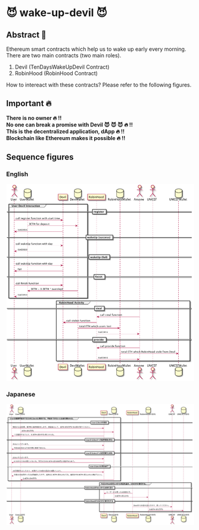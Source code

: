 # :smiling_imp: wake-up-devil :smiling_imp:

## Abstract :memo:
Ethereum smart contracts which help us to wake up early every morning.  
There are two main contracts (two main roles).  
1. Devil (TenDaysWakeUpDevil Contract)
2. RobinHood (RobinHood Contract)

How to intereact with these contracts? Please refer to the following figures.

## Important :fire:
**There is no owner :fire: !!  
No one can break a promise with Devil :smiling_imp: :smiling_imp: :smiling_imp: :fire: !!  
This is the decentralized application, dApp :fire: !!  
Blockchain like Ethereum makes it possible :fire: !!**  

## Sequence figures
### English
![](https://github.com/ryokomy/wake-up-devil/blob/master/out/docs/sequence_en/SEQUENCE_EN.png)
### Japanese
![](https://github.com/ryokomy/wake-up-devil/blob/master/out/docs/sequence_simple_jp/SEQUENCE_SIMPLE_JP.png)